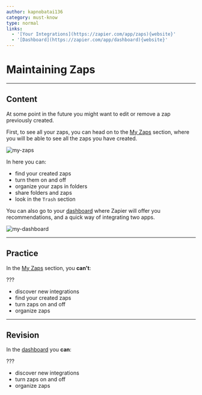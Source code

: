 ```yaml
---
author: kapnobatai136
category: must-know
type: normal
links:
  - '[Your Integrations](https://zapier.com/app/zaps){website}'
  - '[Dashboard](https://zapier.com/app/dashboard){website}'
---
```


# Maintaining Zaps


---

## Content

At some point in the future you might want to edit or remove a zap previously created.

First, to see all your zaps, you can head on to the [My Zaps](https://zapier.com/app/zaps) section, where you will be able to see all the zaps you have created.

![my-zaps](https://img.enkipro.com/b3efcfca0bb63fb446eb2fdd0633a73d.png)

In here you can:

- find your created zaps
- turn them on and off
- organize your zaps in folders
- share folders and zaps
- look in the `Trash` section

You can also go to your [dashboard](https://zapier.com/app/dashboard) where Zapier will offer you recommendations, and a quick way of integrating two apps.

![my-dashboard](https://img.enkipro.com/e0492707d785d96fcbe02fd9af1a620b.png)


---

## Practice

In the [My Zaps](https://zapier.com/app/zaps) section, you **can't**:

???

- discover new integrations
- find your created zaps
- turn zaps on and off
- organize zaps


---

## Revision

In the [dashboard](https://zapier.com/app/dashboard) you **can**:

???

- discover new integrations
- turn zaps on and off
- organize zaps
